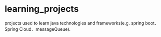 # learning_projects
projects used to learn java technologies and frameworks(e.g. spring boot、Spring Cloud、messageQueue).
